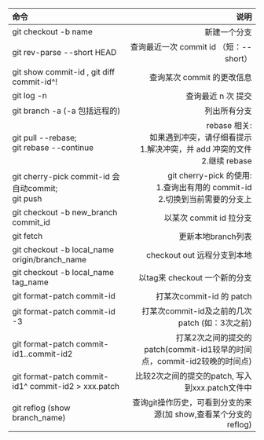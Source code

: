 | 命令      |     说明 |
| :-------- | --------:|
| git checkout -b name   |   新建一个分支|
| git rev-parse --short HEAD  |  查询最近一次 commit id （短：--short）|
| git show commit-id , git diff commit-id^! |  查询某次 commit 的更改信息|
|git log -n| 查询最近 n 次 提交|
|git branch -a (-a 包括远程的)| 列出所有分支|
|git pull --rebase; <br>git rebase --continue | rebase 相关:<br> 如果遇到冲突，请仔细看提示<br>1.解决冲突，并 add 冲突的文件<br>2.继续 rebase |
| git cherry-pick commit-id  会自动commit;<br>git push | git cherry-pick 的使用:<br>1.查询出有用的 commit-id<br>2.切换到当前需要的分支上 |
|git checkout -b new_branch commit_id | 以某次 commit id 拉分支|
|git fetch | 更新本地branch列表|
|git checkout -b local_name origin/branch_name | checkout out 远程分支到本地|
|git checkout -b local_name tag_name | 以tag来 checkout 一个新的分支|
|git format-patch commit-id |  打某次commit-id 的 patch|
|git format-patch commit-id -3   |  打某次commit-id及之前的几次 patch (如：3次之前)|
|git format-patch commit-id1..commit-id2   |  打某2次之间的提交的patch(commit-id1较早的时间点，commit-id2较晚的时间点)|
|git format-patch commit-id1^ commit-id2 > xxx.patch  |  比较2次之间的提交的patch, 写入到xxx.patch文件中|
|git reflog (show branch_name)  | 查询git操作历史，可看到分支的来源(加 show,查看某个分支的reflog)|
